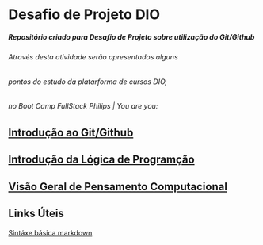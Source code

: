 #  Desafio de Projeto DIO  
##### Repositório criado para Desafio de Projeto sobre utilização do Git/Github

###### Através desta atividade serão apresentados alguns
###### pontos do estudo da platarforma de cursos DIO,  
###### no Boot Camp FullStack Philips | You are you:

## [Introdução ao Git/Github](https://github.com/Enilson1982/dio-desafio-github-primeiro-repositorio/blob/main/Introdu%C3%A7%C3%A3o%20ao%20Git%20e%20Github/Dicas%20Sobre%20o%20Git%20e%20Github.md)
## [Introdução da Lógica de Programção](https://github.com/Enilson1982/dio-desafio-github-primeiro-repositorio/blob/main/Introdu%C3%A7%C3%A3o%20a%20L%C3%B3gica%20de%20Programa%C3%A7%C3%A3o/'l%C3%B3gica%20de%20programa%C3%A7%C3%A3o'.md)
## [Visão Geral de Pensamento Computacional](https://github.com/Enilson1982/dio-desafio-github-primeiro-repositorio/blob/main/Vis%C3%A3o%20Geral%20de%20Pensamento%20Computacional/computacional.md)







## Links Úteis
[Sintáxe básica markdown](https://programming.vip/docs/markdown-basic-syntax.html)
